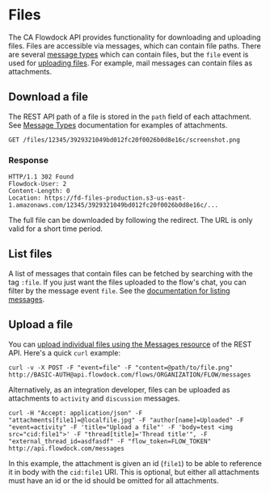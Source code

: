 # Files

The CA Flowdock API provides functionality for downloading and uploading files. Files are accessible via messages, which can contain file paths. There are several [message types](message-types) which can contain files, but the `file` event is used for [uploading files](messages#/send/files). For example, mail messages can contain files as attachments.

## Download a file

The REST API path of a file is stored in the `path` field of each attachment. See [Message Types](message-types) documentation for examples of attachments.

```
GET /files/12345/3929321049bd012fc20f0026b0d8e16c/screenshot.png
```

### Response
```
HTTP/1.1 302 Found
Flowdock-User: 2
Content-Length: 0
Location: https://fd-files-production.s3-us-east-1.amazonaws.com/12345/3929321049bd012fc20f0026b0d8e16c/...
```

The full file can be downloaded by following the redirect. The URL is only valid for a short time period.

## List files

A list of messages that contain files can be fetched by searching with the tag `:file`. If you just want the files uploaded to the flow's chat, you can filter by the message event `file`. See the [documentation for listing messages](messages#/list).

## Upload a file

You can [upload individual files using the Messages resource](messages#/send/files) of the REST API. Here's a quick `curl` example:

    curl -v -X POST -F "event=file" -F "content=@path/to/file.png" http://BASIC-AUTH@api.flowdock.com/flows/ORGANIZATION/FLOW/messages

Alternatively, as an integration developer, files can be uploaded as attachments to `activity` and `discussion` messages.

    curl -H "Accept: application/json" -F "attachments[file1]=@localfile.jpg" -F "author[name]=Uploaded" -F "event=activity" -F 'title="Upload a file"' -F 'body=test <img src="cid:file1">' -F "thread[title]='Thread title'", -F "external_thread_id=asdfasdf" -F "flow_token=FLOW_TOKEN" http://api.flowdock.com/messages

In this example, the attachment is given an id (`file1`) to be able to reference it in body with the `cid:file1` URI. This is optional, but either all attachments must have an id or the id should be omitted for all attachments.
